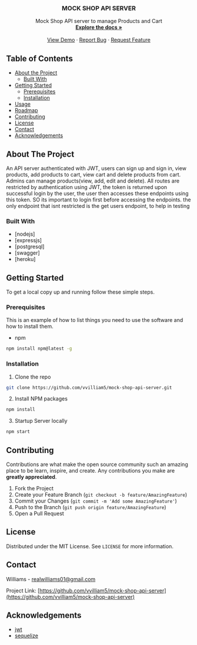 <p align="center">
  <h3 align="center">MOCK SHOP API SERVER</h3>

  <p align="center">
    Mock Shop API server to manage Products and Cart
    <br />
    <a href="https://mock-shop-api.herokuapp.com/"><strong>Explore the docs »</strong></a>
    <br />
    <br />
    <a href="https://mock-shop-api.herokuapp.com/">View Demo</a>
    ·
    <a href="https://github.com/vvilliam5/mock-shop-api-server/issues">Report Bug</a>
    ·
    <a href="https://github.com/vvilliam5/mock-shop-api-server/issues">Request Feature</a>
  </p>
</p>



<!-- TABLE OF CONTENTS -->
## Table of Contents

* [About the Project](#about-the-project)
  * [Built With](#built-with)
* [Getting Started](#getting-started)
  * [Prerequisites](#prerequisites)
  * [Installation](#installation)
* [Usage](#usage)
* [Roadmap](#roadmap)
* [Contributing](#contributing)
* [License](#license)
* [Contact](#contact)
* [Acknowledgements](#acknowledgements)



<!-- ABOUT THE PROJECT -->
## About The Project
An API server authenticated with JWT, users can sign up and sign in, view products, add products to cart, view cart and delete products from cart. Admins can manage products(view, add, edit and delete). All routes are restricted by authentication using JWT, the token is returned upon successful login by the user, the user then accesses these endpoints using this token. SO its important to login first before accessing the endpoints. the only endpoint that isnt restricted is the get users endpoint, to help in testing

### Built With

* [nodejs]
* [expressjs]
* [postgresql]
* [swagger]
* [heroku]



<!-- GETTING STARTED -->
## Getting Started

To get a local copy up and running follow these simple steps.

### Prerequisites

This is an example of how to list things you need to use the software and how to install them.
* npm
```sh
npm install npm@latest -g
```

### Installation
 
1. Clone the repo
```sh
git clone https://github.com/vvilliam5/mock-shop-api-server.git
```
2. Install NPM packages
```sh
npm install
```
3. Startup Server locally
```sh
npm start
```


<!-- CONTRIBUTING -->
## Contributing

Contributions are what make the open source community such an amazing place to be learn, inspire, and create. Any contributions you make are **greatly appreciated**.

1. Fork the Project
2. Create your Feature Branch (`git checkout -b feature/AmazingFeature`)
3. Commit your Changes (`git commit -m 'Add some AmazingFeature'`)
4. Push to the Branch (`git push origin feature/AmazingFeature`)
5. Open a Pull Request



<!-- LICENSE -->
## License

Distributed under the MIT License. See `LICENSE` for more information.



<!-- CONTACT -->
## Contact

Williams -  realwilliams01@gmail.com

Project Link: [https://github.com/vvilliam5/mock-shop-api-server](https://github.com/vvilliam5/mock-shop-api-server)



<!-- ACKNOWLEDGEMENTS -->
## Acknowledgements

* [jwt]()
* [sequelize]()
